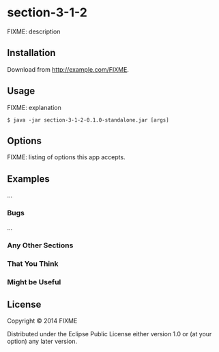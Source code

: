 # section-3-1-2

FIXME: description

## Installation

Download from http://example.com/FIXME.

## Usage

FIXME: explanation

    $ java -jar section-3-1-2-0.1.0-standalone.jar [args]

## Options

FIXME: listing of options this app accepts.

## Examples

...

### Bugs

...

### Any Other Sections
### That You Think
### Might be Useful

## License

Copyright © 2014 FIXME

Distributed under the Eclipse Public License either version 1.0 or (at
your option) any later version.
